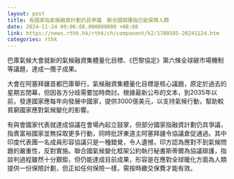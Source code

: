 ```yaml
---
layout: post
title: 有國家指氣候融資計劃仍具爭議　聯合國辯護指已能保障人類
date: 2024-11-24 09:06:08.000000000 +08:00
link: https://news.rthk.hk/rthk/ch/component/k2/1780585-20241124.htm
categories: rthk
---
```


巴庫氣候大會就新的氣候融資集體量化目標、《巴黎協定》第六條全球碳市場機制等議題，達成一攬子成果。

大會在阿塞拜疆首都巴庫舉行，氣候融資集體量化目標是核心議題，原定於過去的星期五閉幕，但因各方分歧需要加時商討。根據最新公布的文本，到2035年以前，發達國家應每年向發展中國家，提供3000億美元，以支持氣候行動，幫助較貧窮國家應對氣候變化的影響。

有與會國家代表就達成協議在會場內起立鼓掌，但部分國家指融資計劃仍具爭議，指責富裕國家並無採取更多行動，同時批評東道主阿塞拜疆令協議倉促通過。其中印度代表團一名成員形容協議只是一種錯覺，令人遺憾，印方認為應對不到氣候問題的嚴重性，反對實施。聯合國氣候變化框架公約執行秘書斯蒂爾為協議辯護，指談判過程雖然十分艱鉅，但仍能達成目前成果，形容是在應對全球暖化方面為人類提供一份保險計劃，但正如任何保險一樣，需按時繳交保費才能有效。
